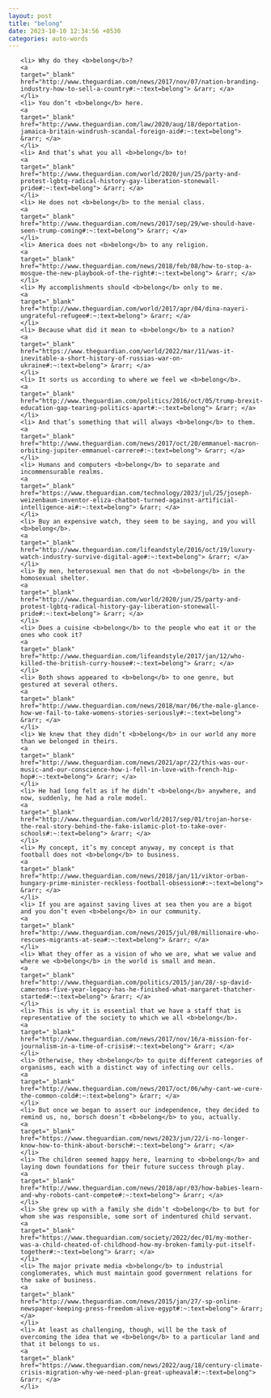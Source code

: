 ```yaml
---
layout: post
title: "belong"
date: 2023-10-10 12:34:56 +0530
categories: auto-words
---
```

<ol>

    <li> Why do they <b>belong</b>?
    <a 
    target="_blank" 
    href="http://www.theguardian.com/news/2017/nov/07/nation-branding-industry-how-to-sell-a-country#:~:text=belong"> &rarr; </a>
    </li>
    <li> You don’t <b>belong</b> here.
    <a 
    target="_blank" 
    href="http://www.theguardian.com/law/2020/aug/18/deportation-jamaica-britain-windrush-scandal-foreign-aid#:~:text=belong"> &rarr; </a>
    </li>
    <li> And that’s what you all <b>belong</b> to!
    <a 
    target="_blank" 
    href="http://www.theguardian.com/world/2020/jun/25/party-and-protest-lgbtq-radical-history-gay-liberation-stonewall-pride#:~:text=belong"> &rarr; </a>
    </li>
    <li> He does not <b>belong</b> to the menial class.
    <a 
    target="_blank" 
    href="http://www.theguardian.com/news/2017/sep/29/we-should-have-seen-trump-coming#:~:text=belong"> &rarr; </a>
    </li>
    <li> America does not <b>belong</b> to any religion.
    <a 
    target="_blank" 
    href="http://www.theguardian.com/news/2018/feb/08/how-to-stop-a-mosque-the-new-playbook-of-the-right#:~:text=belong"> &rarr; </a>
    </li>
    <li> My accomplishments should <b>belong</b> only to me.
    <a 
    target="_blank" 
    href="http://www.theguardian.com/world/2017/apr/04/dina-nayeri-ungrateful-refugee#:~:text=belong"> &rarr; </a>
    </li>
    <li> Because what did it mean to <b>belong</b> to a nation?
    <a 
    target="_blank" 
    href="https://www.theguardian.com/world/2022/mar/11/was-it-inevitable-a-short-history-of-russias-war-on-ukraine#:~:text=belong"> &rarr; </a>
    </li>
    <li> It sorts us according to where we feel we <b>belong</b>.
    <a 
    target="_blank" 
    href="http://www.theguardian.com/politics/2016/oct/05/trump-brexit-education-gap-tearing-politics-apart#:~:text=belong"> &rarr; </a>
    </li>
    <li> And that’s something that will always <b>belong</b> to them.
    <a 
    target="_blank" 
    href="http://www.theguardian.com/news/2017/oct/20/emmanuel-macron-orbiting-jupiter-emmanuel-carrere#:~:text=belong"> &rarr; </a>
    </li>
    <li> Humans and computers <b>belong</b> to separate and incommensurable realms.
    <a 
    target="_blank" 
    href="https://www.theguardian.com/technology/2023/jul/25/joseph-weizenbaum-inventor-eliza-chatbot-turned-against-artificial-intelligence-ai#:~:text=belong"> &rarr; </a>
    </li>
    <li> Buy an expensive watch, they seem to be saying, and you will <b>belong</b>.
    <a 
    target="_blank" 
    href="http://www.theguardian.com/lifeandstyle/2016/oct/19/luxury-watch-industry-survive-digital-age#:~:text=belong"> &rarr; </a>
    </li>
    <li> By men, heterosexual men that do not <b>belong</b> in the homosexual shelter.
    <a 
    target="_blank" 
    href="http://www.theguardian.com/world/2020/jun/25/party-and-protest-lgbtq-radical-history-gay-liberation-stonewall-pride#:~:text=belong"> &rarr; </a>
    </li>
    <li> Does a cuisine <b>belong</b> to the people who eat it or the ones who cook it?
    <a 
    target="_blank" 
    href="http://www.theguardian.com/lifeandstyle/2017/jan/12/who-killed-the-british-curry-house#:~:text=belong"> &rarr; </a>
    </li>
    <li> Both shows appeared to <b>belong</b> to one genre, but gestured at several others.
    <a 
    target="_blank" 
    href="http://www.theguardian.com/news/2018/mar/06/the-male-glance-how-we-fail-to-take-womens-stories-seriously#:~:text=belong"> &rarr; </a>
    </li>
    <li> We knew that they didn’t <b>belong</b> in our world any more than we belonged in theirs.
    <a 
    target="_blank" 
    href="http://www.theguardian.com/news/2021/apr/22/this-was-our-music-and-our-conscience-how-i-fell-in-love-with-french-hip-hop#:~:text=belong"> &rarr; </a>
    </li>
    <li> He had long felt as if he didn’t <b>belong</b> anywhere, and now, suddenly, he had a role model.
    <a 
    target="_blank" 
    href="http://www.theguardian.com/world/2017/sep/01/trojan-horse-the-real-story-behind-the-fake-islamic-plot-to-take-over-schools#:~:text=belong"> &rarr; </a>
    </li>
    <li> My concept, it’s my concept anyway, my concept is that football does not <b>belong</b> to business.
    <a 
    target="_blank" 
    href="http://www.theguardian.com/news/2018/jan/11/viktor-orban-hungary-prime-minister-reckless-football-obsession#:~:text=belong"> &rarr; </a>
    </li>
    <li> If you are against saving lives at sea then you are a bigot and you don’t even <b>belong</b> in our community.
    <a 
    target="_blank" 
    href="http://www.theguardian.com/news/2015/jul/08/millionaire-who-rescues-migrants-at-sea#:~:text=belong"> &rarr; </a>
    </li>
    <li> What they offer as a vision of who we are, what we value and where we <b>belong</b> in the world is small and mean.
    <a 
    target="_blank" 
    href="http://www.theguardian.com/politics/2015/jan/28/-sp-david-camerons-five-year-legacy-has-he-finished-what-margaret-thatcher-started#:~:text=belong"> &rarr; </a>
    </li>
    <li> This is why it is essential that we have a staff that is representative of the society to which we all <b>belong</b>.
    <a 
    target="_blank" 
    href="http://www.theguardian.com/news/2017/nov/16/a-mission-for-journalism-in-a-time-of-crisis#:~:text=belong"> &rarr; </a>
    </li>
    <li> Otherwise, they <b>belong</b> to quite different categories of organisms, each with a distinct way of infecting our cells.
    <a 
    target="_blank" 
    href="http://www.theguardian.com/news/2017/oct/06/why-cant-we-cure-the-common-cold#:~:text=belong"> &rarr; </a>
    </li>
    <li> But once we began to assert our independence, they decided to remind us, no, borsch doesn’t <b>belong</b> to you, actually.
    <a 
    target="_blank" 
    href="https://www.theguardian.com/news/2023/jun/22/i-no-longer-know-how-to-think-about-borsch#:~:text=belong"> &rarr; </a>
    </li>
    <li> The children seemed happy here, learning to <b>belong</b> and laying down foundations for their future success through play.
    <a 
    target="_blank" 
    href="http://www.theguardian.com/news/2018/apr/03/how-babies-learn-and-why-robots-cant-compete#:~:text=belong"> &rarr; </a>
    </li>
    <li> She grew up with a family she didn’t <b>belong</b> to but for whom she was responsible, some sort of indentured child servant.
    <a 
    target="_blank" 
    href="https://www.theguardian.com/society/2022/dec/01/my-mother-was-a-child-cheated-of-childhood-how-my-broken-family-put-itself-together#:~:text=belong"> &rarr; </a>
    </li>
    <li> The major private media <b>belong</b> to industrial conglomerates, which must maintain good government relations for the sake of business.
    <a 
    target="_blank" 
    href="http://www.theguardian.com/news/2015/jan/27/-sp-online-newspaper-keeping-press-freedom-alive-egypt#:~:text=belong"> &rarr; </a>
    </li>
    <li> At least as challenging, though, will be the task of overcoming the idea that we <b>belong</b> to a particular land and that it belongs to us.
    <a 
    target="_blank" 
    href="https://www.theguardian.com/news/2022/aug/18/century-climate-crisis-migration-why-we-need-plan-great-upheaval#:~:text=belong"> &rarr; </a>
    </li>
